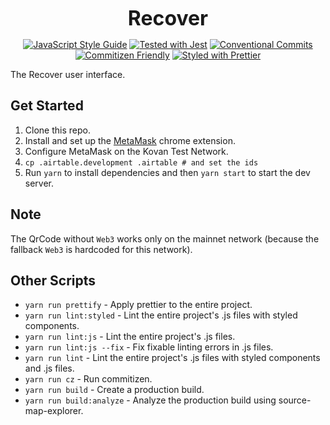 <p align="center">
  <b style="font-size: 32px;">Recover</b>
</p>

<p align="center">
  <a href="https://standardjs.com"><img src="https://img.shields.io/badge/code_style-standard-brightgreen.svg" alt="JavaScript Style Guide"></a>
  <a href="https://github.com/facebook/jest"><img src="https://img.shields.io/badge/tested_with-jest-99424f.svg" alt="Tested with Jest"></a>
  <a href="https://conventionalcommits.org"><img src="https://img.shields.io/badge/Conventional%20Commits-1.0.0-yellow.svg" alt="Conventional Commits"></a>
  <a href="http://commitizen.github.io/cz-cli/"><img src="https://img.shields.io/badge/commitizen-friendly-brightgreen.svg" alt="Commitizen Friendly"></a>
  <a href="https://github.com/prettier/prettier"><img src="https://img.shields.io/badge/styled_with-prettier-ff69b4.svg" alt="Styled with Prettier"></a>
</p>

The Recover user interface.

## Get Started

1.  Clone this repo.
2.  Install and set up the [MetaMask](https://chrome.google.com/webstore/detail/metamask/nkbihfbeogaeaoehlefnkodbefgpgknn?hl=en) chrome extension.
3.  Configure MetaMask on the Kovan Test Network.
4.  `cp .airtable.development .airtable # and set the ids`
5.  Run `yarn` to install dependencies and then `yarn start` to start the dev server.

## Note

The QrCode without `Web3` works only on the mainnet network (because the fallback `Web3` is hardcoded for this network).

## Other Scripts

- `yarn run prettify` - Apply prettier to the entire project.
- `yarn run lint:styled` - Lint the entire project's .js files with styled components.
- `yarn run lint:js` - Lint the entire project's .js files.
- `yarn run lint:js --fix` - Fix fixable linting errors in .js files.
- `yarn run lint` - Lint the entire project's .js files with styled components and .js files.
- `yarn run cz` - Run commitizen.
- `yarn run build` - Create a production build.
- `yarn run build:analyze` - Analyze the production build using source-map-explorer.
